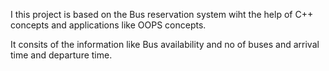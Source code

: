 I this project is based on the Bus reservation system wiht the help of C++ concepts and applications like OOPS concepts.

It consits of the information like Bus availability and no of buses and arrival time and departure time.
